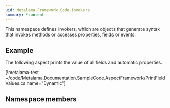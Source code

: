 ```yaml
---
uid: Metalama.Framework.Code.Invokers
summary: *content
---
```


This namespace defines invokers, which are objects that generate syntax that invokes methods or accesses properties, fields or events.


## Example

The following aspect prints the value of all fields and automatic properties.

[!metalama-test  ~/code/Metalama.Documentation.SampleCode.AspectFramework/PrintFieldValues.cs name="Dynamic"]

## Namespace members
